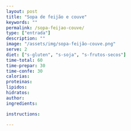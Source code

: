 ```yaml
---
layout: post
title: "Sopa de feijão e couve"
keywords: ""
permalink: /sopa-feijao-couve/
type: ["entrada"]
description: ""
image: "/assets/img/sopa-feijão-couve.png"
serve: 2
diet: ["s-gluten", "s-soja", "s-frutos-secos"]
time-total: 60
time-prepar: 30
time-confe: 30
calorias:
proteinas:
lipidos:
hidratos:
author: 
ingredients:

instructions:

---
```

